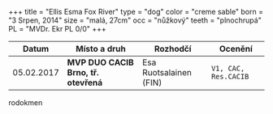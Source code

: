 +++
title = "Ellis Esma Fox River"
type = "dog"
color = "creme sable"
born = "3 Srpen, 2014"
size = "malá, 27cm"
occ = "nůžkový"
teeth = "plnochrupá"
PL = "MVDr. Ekr PL 0/0"
+++

Datum | Místo a druh | Rozhodčí | Ocenění
--- | --- | --- | ---
05.02.2017 | **MVP DUO CACIB Brno, tř. otevřená** | Esa Ruotsalainen (FIN) | `V1, CAC, Res.CACIB`



rodokmen

